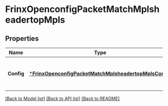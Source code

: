# FrinxOpenconfigPacketMatchMplsheadertopMpls

## Properties
Name | Type | Description | Notes
------------ | ------------- | ------------- | -------------
**Config** | [***FrinxOpenconfigPacketMatchMplsheadertopMplsConfig**](frinx.openconfig.packet.match.mplsheadertop.mpls.Config.md) | Optional[Configuration parameters relating to fields within the MPLS header.] REF:Optional.empty | [optional] [default to null]

[[Back to Model list]](../README.md#documentation-for-models) [[Back to API list]](../README.md#documentation-for-api-endpoints) [[Back to README]](../README.md)


